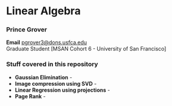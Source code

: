 # Linear Algebra

### Prince Grover

**Email** pgrover3@dons.usfca.edu  
Graduate Student [MSAN Cohort 6 - University of San Francisco]

### Stuff covered in this repository

* **Gaussian Elimination** - 
* **Image compression using SVD** - 
* **Linear Regression using projections** - 
* **Page Rank** - 




